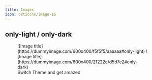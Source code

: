 ```yaml
---
title: Images
icon: octicons/image-16
---
```


## only-light / only-dark

<figure markdown>
  ![Image title](https://dummyimage.com/600x400/f5f5f5/aaaaaa#only-light)
  ![Image title](https://dummyimage.com/600x400/21222c/d5d7e2#only-dark)
  <figcaption>Switch Theme and get amazed</figcaption>
</figure markdown>
